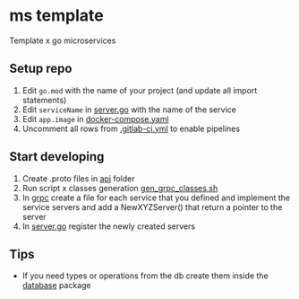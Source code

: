 # ms template
Template x go microservices


## Setup repo

1. Edit `go.mod` with the name of your project (and update all import statements)
2. Edit `serviceName` in [server.go](cmd/server/server.go) with the name of the service
3. Edit `app.image` in [docker-compose.yaml](deployments/docker/docker-compose.yaml)
4. Uncomment all rows from [.gitlab-ci.yml](.gitlab-ci.yml) to enable pipelines

## Start developing
1. Create .proto files in [api](api/) folder
2. Run script x classes generation [gen_grpc_classes.sh](scripts/gen_grpc_classes.sh)
3. In [grpc](internal/grpc) create a file for each service that you defined and implement the service servers and add a NewXYZServer() that return a pointer to the server
4. In [server.go](cmd/server/server.go) register the newly created servers

## Tips
- If you need types or operations from the db create them inside the [database](internal/database) package
